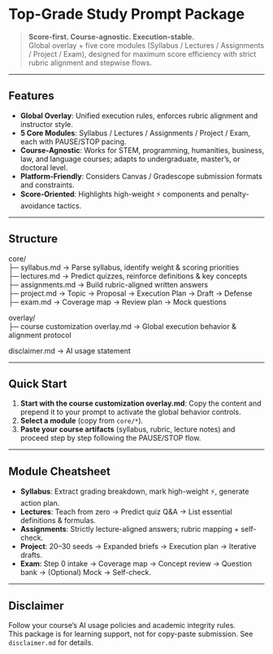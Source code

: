 # Top-Grade Study Prompt Package

> **Score-first. Course-agnostic. Execution-stable.**  
> Global overlay + five core modules (Syllabus / Lectures / Assignments / Project / Exam), designed for maximum score efficiency with strict rubric alignment and stepwise flows.

---

##  Features
- **Global Overlay**: Unified execution rules, enforces rubric alignment and instructor style.
- **5 Core Modules**: Syllabus / Lectures / Assignments / Project / Exam, each with PAUSE/STOP pacing.
- **Course-Agnostic**: Works for STEM, programming, humanities, business, law, and language courses; adapts to undergraduate, master’s, or doctoral level.
- **Platform-Friendly**: Considers Canvas / Gradescope submission formats and constraints.
- **Score-Oriented**: Highlights high-weight ⚡ components and penalty-avoidance tactics.

---

##  Structure
core/  
├─ syllabus.md     → Parse syllabus, identify weight & scoring priorities  
├─ lectures.md     → Predict quizzes, reinforce definitions & key concepts  
├─ assignments.md  → Build rubric-aligned written answers  
├─ project.md      → Topic → Proposal → Execution Plan → Draft → Defense  
├─ exam.md         → Coverage map → Review plan → Mock questions  

overlay/  
├─ course customization overlay.md         → Global execution behavior & alignment protocol  

disclaimer.md      → AI usage statement  


---

##  Quick Start
1. **Start with the course customization overlay.md**: Copy the content and prepend it to your prompt to activate the global behavior controls. 
2. **Select a module** (copy from `core/*`).  
3. **Paste your course artifacts** (syllabus, rubric, lecture notes) and proceed step by step following the PAUSE/STOP flow.

---

##  Module Cheatsheet
- **Syllabus**: Extract grading breakdown, mark high-weight ⚡, generate action plan.
- **Lectures**: Teach from zero → Predict quiz Q&A → List essential definitions & formulas.
- **Assignments**: Strictly lecture-aligned answers; rubric mapping + self-check.
- **Project**: 20–30 seeds → Expanded briefs → Execution plan → Iterative drafts.
- **Exam**: Step 0 intake → Coverage map → Concept review → Question bank → (Optional) Mock → Self-check.

---

##  Disclaimer
Follow your course’s AI usage policies and academic integrity rules.  
This package is for learning support, not for copy-paste submission. See `disclaimer.md` for details.
